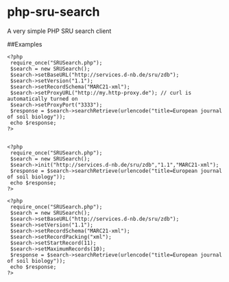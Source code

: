 php-sru-search
==============

A very simple PHP SRU search client

##Examples

    <?php
     require_once("SRUSearch.php");
     $search = new SRUSearch();
     $search->setBaseURL("http://services.d-nb.de/sru/zdb");
     $search->setVersion("1.1");
     $search->setRecordSchema("MARC21-xml");
     $search->setProxyURL("http://my.http-proxy.de"); // curl is automatically turned on 
     $search->setProxyPort("3333");
     $response = $search->searchRetrieve(urlencode("title=European journal of soil biology"));
     echo $response;
    ?>


    <?php
     require_once("SRUSearch.php");
     $search = new SRUSearch();
     $search->init("http://services.d-nb.de/sru/zdb","1.1","MARC21-xml");
     $response = $search->searchRetrieve(urlencode("title=European journal of soil biology"));
     echo $response;
    ?>
	
    <?php
     require_once("SRUSearch.php");
     $search = new SRUSearch();
     $search->setBaseURL("http://services.d-nb.de/sru/zdb");
     $search->setVersion("1.1");
     $search->setRecordSchema("MARC21-xml");
	 $search->setRecordPacking("xml");		
	 $search->setStartRecord(11);		
	 $search->setMaximumRecords(10);
     $response = $search->searchRetrieve(urlencode("title=European journal of soil biology"));
     echo $response;
    ?>

